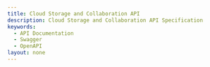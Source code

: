 ```yaml
---
title: Cloud Storage and Collaboration API
description: Cloud Storage and Collaboration API Specification
keywords:
  - API Documentation
  - Swagger
  - OpenAPI
layout: none
---
```


<RedoclyAPIBlock src="/cloud-storage/index.yml" scrollYOffset={64} generateCodeSamples="languages: [
                                   {lang: 'curl'},
                                   {lang: 'JavaScript'}
                                  ]" />
